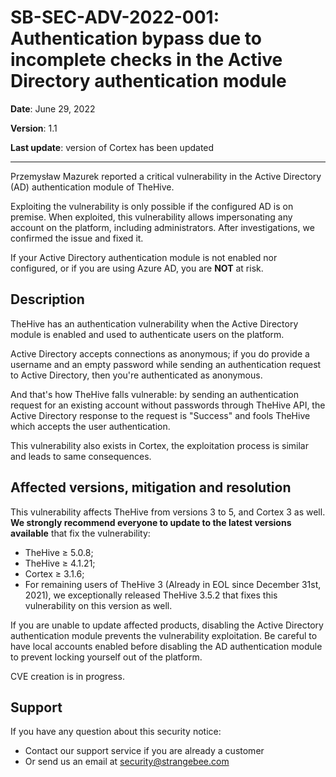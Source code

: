 # SB-SEC-ADV-2022-001: Authentication bypass due to incomplete checks in the Active Directory authentication module

**Date**: June 29, 2022

**Version**: 1.1

**Last update**: version of Cortex has been updated

---

Przemysław Mazurek reported a critical vulnerability in the Active Directory (AD) authentication module of TheHive.

Exploiting the vulnerability is only possible if the configured AD is on premise. When exploited, this vulnerability allows impersonating any account on the platform, including administrators. After investigations, we confirmed the issue and fixed it.

If your Active Directory authentication module is not enabled nor configured, or if you are using Azure AD, you are **NOT** at risk.

## Description
TheHive has an authentication vulnerability when the Active Directory module is enabled and used to authenticate users on the platform. 

Active Directory accepts connections as anonymous; if you do provide a username and an empty password while sending an authentication request to Active Directory, then you're authenticated as anonymous.

And that's how TheHive falls vulnerable: by sending an authentication request for an existing account without passwords through TheHive API, the Active Directory response to the request is "Success" and fools TheHive which accepts the user authentication.

This vulnerability also exists in Cortex, the exploitation process is similar and leads to same consequences.

## Affected versions, mitigation and resolution
This vulnerability affects TheHive from versions 3 to 5, and Cortex 3 as well. **We strongly recommend everyone to update to the latest versions available** that fix the vulnerability:
 
* TheHive ≥ 5.0.8;
* TheHive ≥ 4.1.21;
* Cortex ≥ 3.1.6;
* For remaining users of TheHive 3 (Already in EOL since December 31st, 2021), we exceptionally released TheHive 3.5.2 that fixes this vulnerability on this version as well.

If you are unable to update affected products, disabling the Active Directory authentication module prevents the vulnerability exploitation. Be careful to have local accounts enabled before disabling the AD authentication module to prevent locking yourself out of the platform.

CVE creation is in progress.

## Support
If you have any question about this security notice:
* Contact our support service if you are already a customer
* Or send us an email at [security@strangebee.com](mailto:security@strangebee.com)
